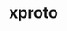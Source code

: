 ---
title: "xproto"
layout: cache
categories: [package, v0.18]
meta: {"versions": ["7.0.31"], "compilers": ["gcc@7.5.0"]}
spec_files: 
 - spec-0.json
spec_names:
 - 'xproto@7.0.31%gcc@7.5.0 arch=linux-ubuntu18.04-x86_64 ^pkgconf@1.8.0%gcc@7.5.0 arch=linux-ubuntu18.04-x86_64 ^util-macros@1.19.3%gcc@7.5.0 arch=linux-ubuntu18.04-x86_64'
---
